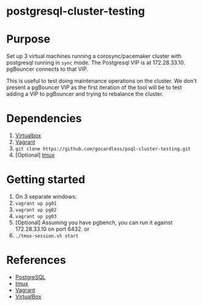 postgresql-cluster-testing
==========================

# Purpose
Set up 3 virtual machines running a corosync/pacemaker cluster with postgresql running in `sync` mode.
The Postgresql VIP is at 172.28.33.10. pgBouncer connects to that VIP.

This is useful to test doing maintenance operations on the cluster. We don't present a pgBouncer VIP as the first
iteration of the tool will be to test adding a VIP to pgBouncer and trying to rebalance the cluster.

# Dependencies
1. [Virtualbox](https://www.virtualbox.org/wiki/Downloads)
2. [Vagrant](http://www.vagrantup.com/downloads.html)
3. ``` git clone https://github.com/gocardless/psql-cluster-testing.git ```
4. [Optional] [tmux](https://tmux.github.io)

# Getting started
1.  On 3 separate windows:
2.  ``` vagrant up pg01 ```
3.  ``` vagrant up pg02 ```
4.  ``` vagrant up pg03 ```
5. [Optional] Assuming you have pgbench, you can run it against 172.28.33.10 on port 6432.
or
1.  ``` ./tmux-session.sh start ```

# References
* [PostgreSQL](https://www.postgresql.org)
* [tmux](https://tmux.github.io)
* [Vagrant](http://vagrantup.com)
* [VirtualBox](http://www.virtualbox.org)

